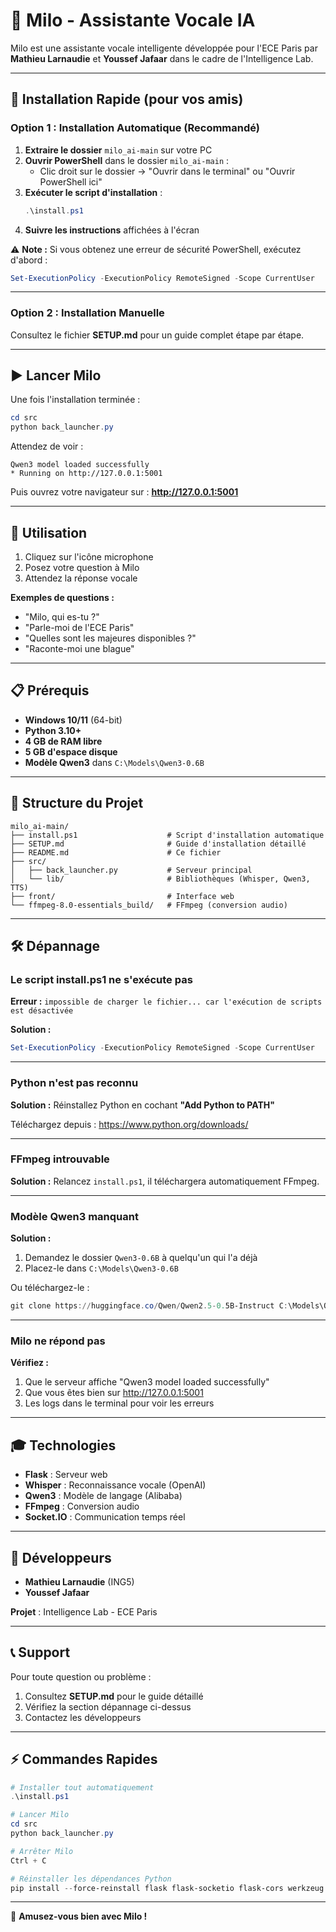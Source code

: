 # 🤖 Milo - Assistante Vocale IA

Milo est une assistante vocale intelligente développée pour l'ECE Paris par **Mathieu Larnaudie** et **Youssef Jafaar** dans le cadre de l'Intelligence Lab.

---

## 🚀 Installation Rapide (pour vos amis)

### Option 1 : Installation Automatique (Recommandé)

1. **Extraire le dossier** `milo_ai-main` sur votre PC
2. **Ouvrir PowerShell** dans le dossier `milo_ai-main` :
   - Clic droit sur le dossier → "Ouvrir dans le terminal" ou "Ouvrir PowerShell ici"
3. **Exécuter le script d'installation** :
   ```powershell
   .\install.ps1
   ```
4. **Suivre les instructions** affichées à l'écran

⚠️ **Note :** Si vous obtenez une erreur de sécurité PowerShell, exécutez d'abord :
```powershell
Set-ExecutionPolicy -ExecutionPolicy RemoteSigned -Scope CurrentUser
```

---

### Option 2 : Installation Manuelle

Consultez le fichier **SETUP.md** pour un guide complet étape par étape.

---

## ▶️ Lancer Milo

Une fois l'installation terminée :

```powershell
cd src
python back_launcher.py
```

Attendez de voir :
```
Qwen3 model loaded successfully
* Running on http://127.0.0.1:5001
```

Puis ouvrez votre navigateur sur : **http://127.0.0.1:5001**

---

## 🎤 Utilisation

1. Cliquez sur l'icône microphone
2. Posez votre question à Milo
3. Attendez la réponse vocale

**Exemples de questions :**
- "Milo, qui es-tu ?"
- "Parle-moi de l'ECE Paris"
- "Quelles sont les majeures disponibles ?"
- "Raconte-moi une blague"

---

## 📋 Prérequis

- **Windows 10/11** (64-bit)
- **Python 3.10+**
- **4 GB de RAM libre**
- **5 GB d'espace disque**
- **Modèle Qwen3** dans `C:\Models\Qwen3-0.6B`

---

## 📁 Structure du Projet

```
milo_ai-main/
├── install.ps1                    # Script d'installation automatique
├── SETUP.md                       # Guide d'installation détaillé
├── README.md                      # Ce fichier
├── src/
│   ├── back_launcher.py           # Serveur principal
│   └── lib/                       # Bibliothèques (Whisper, Qwen3, TTS)
├── front/                         # Interface web
└── ffmpeg-8.0-essentials_build/   # FFmpeg (conversion audio)
```

---

## 🛠️ Dépannage

### Le script install.ps1 ne s'exécute pas

**Erreur :** `impossible de charger le fichier... car l'exécution de scripts est désactivée`

**Solution :**
```powershell
Set-ExecutionPolicy -ExecutionPolicy RemoteSigned -Scope CurrentUser
```

---

### Python n'est pas reconnu

**Solution :** Réinstallez Python en cochant **"Add Python to PATH"**

Téléchargez depuis : https://www.python.org/downloads/

---

### FFmpeg introuvable

**Solution :** Relancez `install.ps1`, il téléchargera automatiquement FFmpeg.

---

### Modèle Qwen3 manquant

**Solution :**
1. Demandez le dossier `Qwen3-0.6B` à quelqu'un qui l'a déjà
2. Placez-le dans `C:\Models\Qwen3-0.6B`

Ou téléchargez-le :
```powershell
git clone https://huggingface.co/Qwen/Qwen2.5-0.5B-Instruct C:\Models\Qwen3-0.6B
```

---

### Milo ne répond pas

**Vérifiez :**
1. Que le serveur affiche "Qwen3 model loaded successfully"
2. Que vous êtes bien sur http://127.0.0.1:5001
3. Les logs dans le terminal pour voir les erreurs

---

## 🎓 Technologies

- **Flask** : Serveur web
- **Whisper** : Reconnaissance vocale (OpenAI)
- **Qwen3** : Modèle de langage (Alibaba)
- **FFmpeg** : Conversion audio
- **Socket.IO** : Communication temps réel

---

## 👥 Développeurs

- **Mathieu Larnaudie** (ING5)
- **Youssef Jafaar**

**Projet** : Intelligence Lab - ECE Paris

---

## 📞 Support

Pour toute question ou problème :
1. Consultez **SETUP.md** pour le guide détaillé
2. Vérifiez la section dépannage ci-dessus
3. Contactez les développeurs

---

## ⚡ Commandes Rapides

```powershell
# Installer tout automatiquement
.\install.ps1

# Lancer Milo
cd src
python back_launcher.py

# Arrêter Milo
Ctrl + C

# Réinstaller les dépendances Python
pip install --force-reinstall flask flask-socketio flask-cors werkzeug faster-whisper torch transformers sounddevice scipy numpy ollama
```

---

🚀 **Amusez-vous bien avec Milo !**
